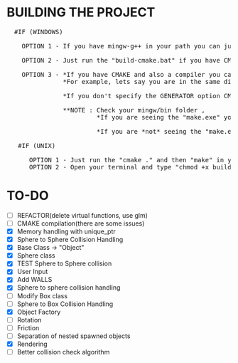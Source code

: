 # BUILDING THE PROJECT
<pre>
  #IF (WINDOWS)
  
    OPTION 1 - If you have mingw-g++ in your path you can just run "build.bat" file -> This file should be always updated.
    
    OPTION 2 - Just run the "build-cmake.bat" if you have CMAKE installed and if you are using *MinGW*
    
    OPTION 3 - *If you have CMAKE and also a compiler you can build the project with CMAKE but you should specify the "GENERATOR" option according to your compiler
               *For example, lets say you are in the same dir with CMakeLists.txt -> cmake . -G "MinGW Makefiles" -> "cmake --help" for other GENERATOR options
                                                                                    
               *If you don't specify the GENERATOR option CMAKE is going to create Visual Studio Solution probably
               
               **NOTE : Check your mingw/bin folder ,
                        *If you are seeing the "make.exe" you can call the "make" command
                        
                        *If you are *not* seeing the "make.exe" you are probably seeing a file like "mingw32-make.exe" -> Rename that as "make.exe"
                        
   #IF (UNIX)

      OPTION 1 - Just run the "cmake ." and then "make" in your terminal
      OPTION 2 - Open your terminal and type "chmod +x build.sh" then type "./build.sh"
</pre>

# TO-DO
- [ ] REFACTOR(delete virtual functions, use glm)
- [ ] CMAKE compilation(there are some issues)
- [X] Memory handling with unique_ptr
- [X] Sphere to Sphere Collision Handling
- [X] Base Class -> "Object"
- [X] Sphere class
- [X] TEST Sphere to Sphere collision
- [x] User Input
- [X] Add WALLS
- [X] Sphere to sphere collision handling
- [ ] Modify Box class
- [ ] Sphere to Box Collision Handling
- [X] Object Factory
- [ ] Rotation
- [ ] Friction
- [ ] Separation of nested spawned objects
- [X] Rendering
- [ ] Better collision check algorithm